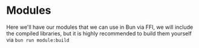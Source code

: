 # Modules

Here we'll have our modules that we can use in Bun via FFI, we will include the compiled libraries, but it is highly recommended to build them yourself via `bun run module:build`
